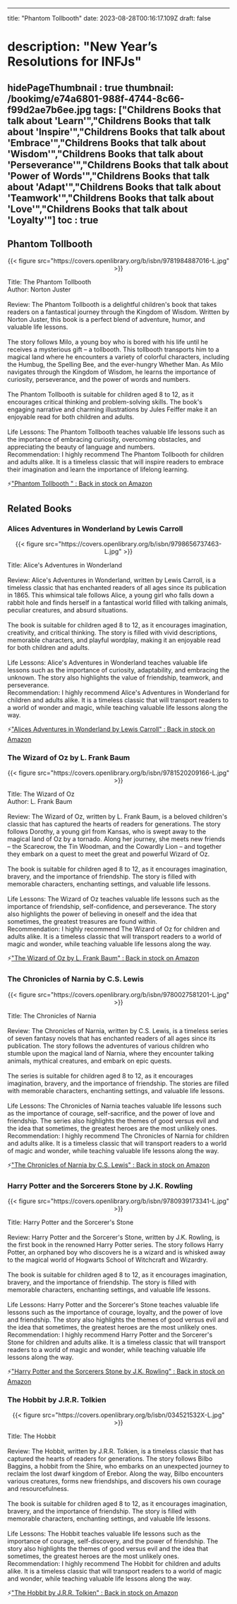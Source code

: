 
---
title: "Phantom Tollbooth"
date: 2023-08-28T00:16:17.109Z
draft: false
# description: "New Year’s Resolutions for INFJs"
hidePageThumbnail : true
thumbnail: /bookimg/e74a6801-988f-4744-8c66-f99d2ae7b6ee.jpg
tags: ["Childrens Books that talk about 'Learn'","Childrens Books that talk about 'Inspire'","Childrens Books that talk about 'Embrace'","Childrens Books that talk about 'Wisdom'","Childrens Books that talk about 'Perseverance'","Childrens Books that talk about 'Power of Words'","Childrens Books that talk about 'Adapt'","Childrens Books that talk about 'Teamwork'","Childrens Books that talk about 'Love'","Childrens Books that talk about 'Loyalty'"]
toc : true
---
## Phantom Tollbooth 

<center>
{{< figure src="https://covers.openlibrary.org/b/isbn/9781984887016-L.jpg" >}}
</center>

Title: The Phantom Tollbooth</br>
Author: Norton Juster</br></br>
Review: The Phantom Tollbooth is a delightful children's book that takes readers on a fantastical journey through the Kingdom of Wisdom. Written by Norton Juster, this book is a perfect blend of adventure, humor, and valuable life lessons.</br></br>
The story follows Milo, a young boy who is bored with his life until he receives a mysterious gift – a tollbooth. This tollbooth transports him to a magical land where he encounters a variety of colorful characters, including the Humbug, the Spelling Bee, and the ever-hungry Whether Man. As Milo navigates through the Kingdom of Wisdom, he learns the importance of curiosity, perseverance, and the power of words and numbers.</br></br>
The Phantom Tollbooth is suitable for children aged 8 to 12, as it encourages critical thinking and problem-solving skills. The book's engaging narrative and charming illustrations by Jules Feiffer make it an enjoyable read for both children and adults.</br></br>
Life Lessons: The Phantom Tollbooth teaches valuable life lessons such as the importance of embracing curiosity, overcoming obstacles, and appreciating the beauty of language and numbers.</br>
Recommendation: I highly recommend The Phantom Tollbooth for children and adults alike. It is a timeless classic that will inspire readers to embrace their imagination and learn the importance of lifelong learning.</br>

<p>⚡<a id="aflink" href="https://www.amazon.com/gp/search?ie=UTF8&tag=klayu00-20&linkCode=ur2&linkId=6639bed89a8ad8dd2705e40644eb43d3&camp=1789&creative=9325&index=books&keywords=Phantom Tollbooth " class="one" target="_blank" title='"Phantom Tollbooth " : Back in stock on Amazon'>"Phantom Tollbooth " : Back in stock on Amazon</a></p>

## Related Books
### Alices Adventures in Wonderland by Lewis Carroll
<center>
{{< figure src="https://covers.openlibrary.org/b/isbn/9798656737463-L.jpg" >}}
</center>

Title: Alice's Adventures in Wonderland</br></br>
Review: Alice's Adventures in Wonderland, written by Lewis Carroll, is a timeless classic that has enchanted readers of all ages since its publication in 1865. This whimsical tale follows Alice, a young girl who falls down a rabbit hole and finds herself in a fantastical world filled with talking animals, peculiar creatures, and absurd situations.</br></br>
The book is suitable for children aged 8 to 12, as it encourages imagination, creativity, and critical thinking. The story is filled with vivid descriptions, memorable characters, and playful wordplay, making it an enjoyable read for both children and adults.</br></br>
Life Lessons: Alice's Adventures in Wonderland teaches valuable life lessons such as the importance of curiosity, adaptability, and embracing the unknown. The story also highlights the value of friendship, teamwork, and perseverance.</br>
Recommendation: I highly recommend Alice's Adventures in Wonderland for children and adults alike. It is a timeless classic that will transport readers to a world of wonder and magic, while teaching valuable life lessons along the way.</br>

<p>⚡<a id="aflink" href="https://www.amazon.com/gp/search?ie=UTF8&tag=klayu00-20&linkCode=ur2&linkId=6639bed89a8ad8dd2705e40644eb43d3&camp=1789&creative=9325&index=books&keywords=Alices Adventures in Wonderland by Lewis Carroll" class="one" target="_blank" title='"Alices Adventures in Wonderland by Lewis Carroll" : Back in stock on Amazon'>"Alices Adventures in Wonderland by Lewis Carroll" : Back in stock on Amazon</a></p>

### The Wizard of Oz by L. Frank Baum
<center>
{{< figure src="https://covers.openlibrary.org/b/isbn/9781520209166-L.jpg" >}}
</center>

Title: The Wizard of Oz</br>
Author: L. Frank Baum</br></br>
Review: The Wizard of Oz, written by L. Frank Baum, is a beloved children's classic that has captured the hearts of readers for generations. The story follows Dorothy, a young girl from Kansas, who is swept away to the magical land of Oz by a tornado. Along her journey, she meets new friends – the Scarecrow, the Tin Woodman, and the Cowardly Lion – and together they embark on a quest to meet the great and powerful Wizard of Oz.</br></br>
The book is suitable for children aged 8 to 12, as it encourages imagination, bravery, and the importance of friendship. The story is filled with memorable characters, enchanting settings, and valuable life lessons.</br></br>
Life Lessons: The Wizard of Oz teaches valuable life lessons such as the importance of friendship, self-confidence, and perseverance. The story also highlights the power of believing in oneself and the idea that sometimes, the greatest treasures are found within.</br>
Recommendation: I highly recommend The Wizard of Oz for children and adults alike. It is a timeless classic that will transport readers to a world of magic and wonder, while teaching valuable life lessons along the way.</br>

<p>⚡<a id="aflink" href="https://www.amazon.com/gp/search?ie=UTF8&tag=klayu00-20&linkCode=ur2&linkId=6639bed89a8ad8dd2705e40644eb43d3&camp=1789&creative=9325&index=books&keywords=The Wizard of Oz by L. Frank Baum" class="one" target="_blank" title='"The Wizard of Oz by L. Frank Baum" : Back in stock on Amazon'>"The Wizard of Oz by L. Frank Baum" : Back in stock on Amazon</a></p>

### The Chronicles of Narnia by C.S. Lewis
<center>
{{< figure src="https://covers.openlibrary.org/b/isbn/9780027581201-L.jpg" >}}
</center>

Title: The Chronicles of Narnia</br></br>
Review: The Chronicles of Narnia, written by C.S. Lewis, is a timeless series of seven fantasy novels that has enchanted readers of all ages since its publication. The story follows the adventures of various children who stumble upon the magical land of Narnia, where they encounter talking animals, mythical creatures, and embark on epic quests.</br></br>
The series is suitable for children aged 8 to 12, as it encourages imagination, bravery, and the importance of friendship. The stories are filled with memorable characters, enchanting settings, and valuable life lessons.</br></br>
Life Lessons: The Chronicles of Narnia teaches valuable life lessons such as the importance of courage, self-sacrifice, and the power of love and friendship. The series also highlights the themes of good versus evil and the idea that sometimes, the greatest heroes are the most unlikely ones.</br>
Recommendation: I highly recommend The Chronicles of Narnia for children and adults alike. It is a timeless classic that will transport readers to a world of magic and wonder, while teaching valuable life lessons along the way.</br>

<p>⚡<a id="aflink" href="https://www.amazon.com/gp/search?ie=UTF8&tag=klayu00-20&linkCode=ur2&linkId=6639bed89a8ad8dd2705e40644eb43d3&camp=1789&creative=9325&index=books&keywords=The Chronicles of Narnia by C.S. Lewis" class="one" target="_blank" title='"The Chronicles of Narnia by C.S. Lewis" : Back in stock on Amazon'>"The Chronicles of Narnia by C.S. Lewis" : Back in stock on Amazon</a></p>

### Harry Potter and the Sorcerers Stone by J.K. Rowling
<center>
{{< figure src="https://covers.openlibrary.org/b/isbn/9780939173341-L.jpg" >}}
</center>

Title: Harry Potter and the Sorcerer's Stone</br></br>
Review: Harry Potter and the Sorcerer's Stone, written by J.K. Rowling, is the first book in the renowned Harry Potter series. The story follows Harry Potter, an orphaned boy who discovers he is a wizard and is whisked away to the magical world of Hogwarts School of Witchcraft and Wizardry.</br></br>
The book is suitable for children aged 8 to 12, as it encourages imagination, bravery, and the importance of friendship. The story is filled with memorable characters, enchanting settings, and valuable life lessons.</br></br>
Life Lessons: Harry Potter and the Sorcerer's Stone teaches valuable life lessons such as the importance of courage, loyalty, and the power of love and friendship. The story also highlights the themes of good versus evil and the idea that sometimes, the greatest heroes are the most unlikely ones.</br>
Recommendation: I highly recommend Harry Potter and the Sorcerer's Stone for children and adults alike. It is a timeless classic that will transport readers to a world of magic and wonder, while teaching valuable life lessons along the way.</br>

<p>⚡<a id="aflink" href="https://www.amazon.com/gp/search?ie=UTF8&tag=klayu00-20&linkCode=ur2&linkId=6639bed89a8ad8dd2705e40644eb43d3&camp=1789&creative=9325&index=books&keywords=Harry Potter and the Sorcerers Stone by J.K. Rowling" class="one" target="_blank" title='"Harry Potter and the Sorcerers Stone by J.K. Rowling" : Back in stock on Amazon'>"Harry Potter and the Sorcerers Stone by J.K. Rowling" : Back in stock on Amazon</a></p>

### The Hobbit by J.R.R. Tolkien
<center>
{{< figure src="https://covers.openlibrary.org/b/isbn/034521532X-L.jpg" >}}
</center>

Title: The Hobbit</br></br>
Review: The Hobbit, written by J.R.R. Tolkien, is a timeless classic that has captured the hearts of readers for generations. The story follows Bilbo Baggins, a hobbit from the Shire, who embarks on an unexpected journey to reclaim the lost dwarf kingdom of Erebor. Along the way, Bilbo encounters various creatures, forms new friendships, and discovers his own courage and resourcefulness.</br></br>
The book is suitable for children aged 8 to 12, as it encourages imagination, bravery, and the importance of friendship. The story is filled with memorable characters, enchanting settings, and valuable life lessons.</br></br>
Life Lessons: The Hobbit teaches valuable life lessons such as the importance of courage, self-discovery, and the power of friendship. The story also highlights the themes of good versus evil and the idea that sometimes, the greatest heroes are the most unlikely ones.</br>
Recommendation: I highly recommend The Hobbit for children and adults alike. It is a timeless classic that will transport readers to a world of magic and wonder, while teaching valuable life lessons along the way.</br>

<p>⚡<a id="aflink" href="https://www.amazon.com/gp/search?ie=UTF8&tag=klayu00-20&linkCode=ur2&linkId=6639bed89a8ad8dd2705e40644eb43d3&camp=1789&creative=9325&index=books&keywords=The Hobbit by J.R.R. Tolkien" class="one" target="_blank" title='"The Hobbit by J.R.R. Tolkien" : Back in stock on Amazon'>"The Hobbit by J.R.R. Tolkien" : Back in stock on Amazon</a></p>
